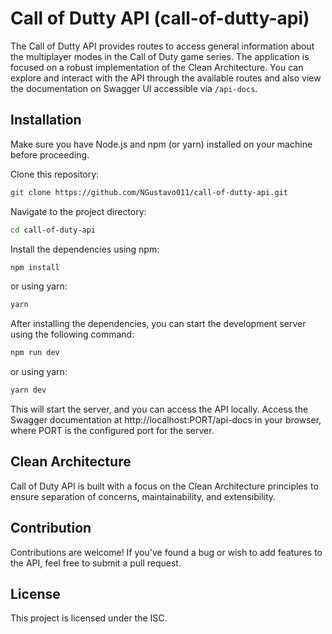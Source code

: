 # Call of Dutty API (call-of-dutty-api)

The Call of Dutty API provides routes to access general information about the multiplayer modes in the Call of Duty game series. The application is focused on a robust implementation of the Clean Architecture. You can explore and interact with the API through the available routes and also view the documentation on Swagger UI accessible via `/api-docs`.

## Installation

Make sure you have Node.js and npm (or yarn) installed on your machine before proceeding.

Clone this repository:

```sh
git clone https://github.com/NGustavo011/call-of-dutty-api.git
```

Navigate to the project directory:

```sh
cd call-of-duty-api
```

Install the dependencies using npm:

```sh
npm install
```

or using yarn:

```sh
yarn
```

After installing the dependencies, you can start the development server using the following command:

```sh
npm run dev
```

or using yarn:

```sh
yarn dev
```

This will start the server, and you can access the API locally. Access the Swagger documentation at http://localhost:PORT/api-docs in your browser, where PORT is the configured port for the server.

## Clean Architecture
Call of Duty API is built with a focus on the Clean Architecture principles to ensure separation of concerns, maintainability, and extensibility.

## Contribution
Contributions are welcome! If you've found a bug or wish to add features to the API, feel free to submit a pull request.

## License
This project is licensed under the ISC.
